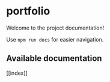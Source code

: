 # portfolio

Welcome to the project documentation!

Use `npm run docs` for easier navigation.

## Available documentation

[[index]]
